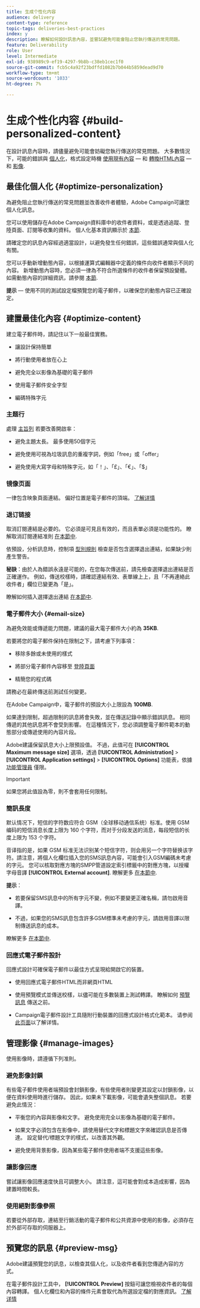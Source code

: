 ```yaml
---
title: 生成个性化内容
audience: delivery
content-type: reference
topic-tags: deliveries-best-practices
index: y
description: 瞭解如何設計訊息內容，並嘗試避免可能會阻止您執行傳送的常見問題。 
feature: Deliverability
role: User
level: Intermediate
exl-id: 938989c9-ef19-4297-9b8b-c38eb1cec1f0
source-git-commit: fcb5c4a92f23bdffd1082b7b044b5859dead9d70
workflow-type: tm+mt
source-wordcount: '1033'
ht-degree: 7%

---
```


# 生成个性化内容 {#build-personalized-content}

在設計訊息內容時，請儘量避免可能會妨礙您執行傳送的常見問題。 大多數情況下，可能的錯誤與 [個人化](../../designing/using/personalization.md)，格式設定時機 [使用現有內容](../../designing/using/using-existing-content.md)  — 和 [轉換HTML內容](../../designing/using/using-existing-content.md#converting-an-html-content)  — 和 [影像](../../designing/using/images.md).

## 最佳化個人化 {#optimize-personalization}

為避免阻止您執行傳送的常見問題並改善收件者體驗，Adobe Campaign可讓您個人化訊息。

您可以使用儲存在Adobe Campaign資料庫中的收件者資料，或是透過追蹤、登陸頁面、訂閱等收集的資料。
個人化基本資訊顯示於 [本節](../../designing/using/personalization.md).

請確定您的訊息內容經過適當設計，以避免發生任何錯誤，這些錯誤通常與個人化有關。

您可以手動新增動態內容，以根據運算式編輯器中定義的條件向收件者顯示不同的內容。 新增動態內容時，您必須一律為不符合所選條件的收件者保留預設變體。
如需動態內容的詳細資訊，請參閱 [本節](../../designing/using/personalization.md#defining-dynamic-content-in-an-email).

**提示**  — 使用不同的測試設定檔預覽您的電子郵件，以確保您的動態內容已正確設定。

## 建置最佳化內容 {#optimize-content}

建立電子郵件時，請記住以下一般最佳實務。

* 讓設計保持簡單

* 將行動使用者放在心上

* 避免完全以影像為基礎的電子郵件

* 使用電子郵件安全字型

* 編碼特殊字元

### 主题行

處理 [主旨列](../../designing/using/subject-line.md) 若要改善開啟率：

* 避免主題太長。 最多使用50個字元

* 避免使用可視為垃圾訊息的重複字詞，例如「free」或「offer」

* 避免使用大寫字母和特殊字元，如「！」、「£」、「€」、「$」

### 镜像页面

一律包含映象頁面連結。 偏好位置是電子郵件的頂端。 [了解详情](../../designing/using/personalization.md#adding-a-content-block)

### 退订链接

取消訂閱連結是必要的。 它必須是可見且有效的，而且表單必須是功能性的。 瞭解取消訂閱連結准則 [在本節中](../../designing/using/personalization.md#about-targeting-dimension).

依預設，分析訊息時，控制項 [型別規則](../../sending/using/control-rules.md) 檢查是否包含選擇退出連結，如果缺少則產生警告。

**秘訣**：由於人為錯誤永遠是可能的，在您每次傳送前，請先檢查選擇退出連結是否正確運作。 例如，傳送校樣時，請確認連結有效、表單線上上，且「不再連絡此收件者」欄位已變更為「是」。

瞭解如何插入選擇退出連結 [在本節中](../../designing/using/personalization.md#adding-a-content-block).

### 電子郵件大小 {#email-size}

為避免效能或傳遞能力問題，建議的最大電子郵件大小約為 **35KB**.

若要將您的電子郵件保持在限制之下，請考慮下列事項：

* 移除多餘或未使用的樣式

* 將部分電子郵件內容移至 [登陸頁面](../../channels/using/getting-started-with-landing-pages.md)

* 精簡您的程式碼

請務必在最終傳送前測試任何變更。

在Adobe Campaign中，電子郵件的預設大小上限設為 **100MB**. <!--This limit enables to prevent any error that could indefinitely increase the size of an email, which can lead to a system crash.-->

如果達到限制，超過限制的訊息將會失敗，並在傳送記錄中顯示錯誤訊息。 相同傳遞的其他訊息將不會受到影響。 在這種情況下，您必須調整電子郵件範本的動態部分或傳遞使用的內容片段。 <!--If you need assistance, or if you have any question or request about the **[!UICONTROL Maximum message size]** option, reach out to your Adobe contact.-->

Adobe建議保留訊息大小上限預設值。 不過，此值可在 **[!UICONTROL Maximum message size]** 選項，透過 **[!UICONTROL Administration]** > **[!UICONTROL Application settings]** > **[!UICONTROL Options]** 功能表，依據 [功能管理員](../../administration/using/users-management.md#functional-administrators) 僅限。

>[!IMPORTANT]
>
>如果您將此值設為零，則不會套用任何限制。

### 簡訊長度

默认情况下，短信的字符数应符合 GSM（全球移动通信系统）标准。使用 GSM 编码的短信消息长度上限为 160 个字符，而对于分段发送的消息，每段短信的长度上限为 153 个字符。

音译指的是，如果 GSM 标准无法识别某个短信字符，则会用另一个字符替换该字符。請注意，將個人化欄位插入您的SMS訊息內容，可能會引入GSM編碼未考慮的字元。 您可以核取對應方塊的SMPP管道設定索引標籤中的對應方塊，以授權字母音譯 **[!UICONTROL External account]**.
瞭解更多 [在本節中](../../administration/using/configuring-sms-channel.md#sms-encoding--length-and-transliteration).

**提示**：

* 若要保留SMS訊息中的所有字元不變，例如不要變更正確名稱，請勿啟用音譯。

* 不過，如果您的SMS訊息包含許多GSM標準未考慮的字元，請啟用音譯以限制傳送訊息的成本。

瞭解更多 [在本節中](../../administration/using/configuring-sms-channel.md#sms-encoding--length-and-transliteration).

### 回應式電子郵件設計

回應式設計可確保電子郵件以最佳方式呈現給開啟它的裝置。

* 使用回應式電子郵件HTML而非網頁HTML

* 使用預覽模式並傳送校樣，以儘可能在多數裝置上測試轉譯。 瞭解如何 [預覽訊息](../../sending/using/previewing-messages.md) 傳送之前。

* Campaign電子郵件設計工具隨附行動裝置的回應式設計格式化範本。 请参阅[此页面](../../designing/using/using-reusable-content.md#content-templates)以了解详情。

## 管理影像 {#manage-images}

使用影像時，請遵循下列准則。

### 避免影像封鎖

有些電子郵件使用者端預設會封鎖影像，有些使用者則變更其設定以封鎖影像，以便在資料使用時進行儲存。 因此，如果未下載影像，可能會遺失整個訊息。 若要避免此情況：

* 平衡您的內容與影像和文字。 避免使用完全以影像為基礎的電子郵件。

* 如果文字必須包含在影像中，請使用替代文字和標題文字來確認訊息是否傳達。 設定替代/標題文字的樣式，以改善其外觀。

* 避免使用背景影像，因為某些電子郵件使用者端不支援這些影像。

### 讓影像回應

嘗試讓影像回應速度快且可調整大小。 請注意，這可能會對成本造成影響，因為建置時間較長。

### 使用絕對影像參照

若要從外部存取，連結至行銷活動的電子郵件和公共資源中使用的影像，必須存在於外部可存取的伺服器上。

## 預覽您的訊息 {#preview-msg}

Adobe建議預覽您的訊息，以檢查其個人化，以及收件者看到您傳遞內容的方式。

在電子郵件設計工具中， **[!UICONTROL Preview]** 按鈕可讓您檢視收件者的每個內容轉譯。 個人化欄位和內容的條件元素會取代為所選設定檔的對應資訊。 [了解详情](../../sending/using/previewing-messages.md)
